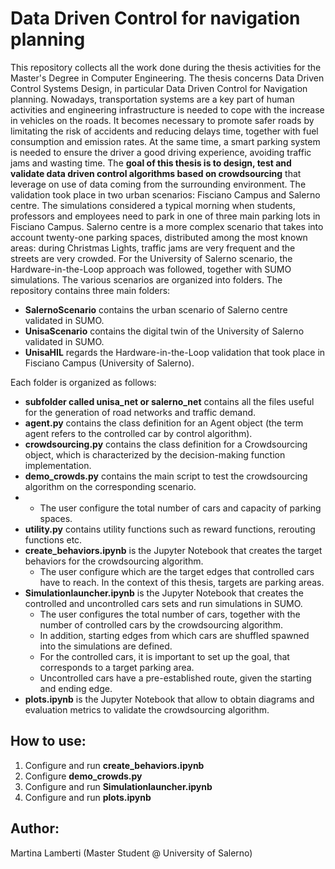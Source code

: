 # Data Driven Control for navigation planning

This repository collects all the work done during the thesis activities for the Master's Degree in Computer Engineering. The thesis concerns Data Driven Control Systems Design, in particular Data Driven Control for Navigation planning. Nowadays, transportation systems are a key part of human activities and engineering infrastructure is needed to cope with the increase in vehicles on the roads. It becomes necessary to promote safer roads by limitating the risk of accidents and reducing delays time, together with fuel consumption and emission rates. At the same time, a smart parking system is needed to ensure the driver a good driving experience, avoiding traffic jams and wasting time. The **goal of this thesis is to design, test and validate data driven control algorithms based on crowdsourcing** that leverage on use of data coming from the surrounding environment. The validation took place in two urban scenarios: Fisciano Campus and Salerno centre. The simulations considered a typical morning when students, professors and employees need to park in one of three main parking lots in Fisciano Campus. Salerno centre is a more complex scenario that takes into account twenty-one parking spaces, distributed among the most known areas: during Christmas Lights, traffic jams are very frequent and the streets are very crowded. For the University of Salerno scenario, the Hardware-in-the-Loop approach was followed, together with SUMO simulations. The various scenarios are organized into folders.
The repository contains three main folders:

* **SalernoScenario** contains the urban scenario of Salerno centre validated in SUMO.
* **UnisaScenario** contains the digital twin of the University of Salerno validated in SUMO.
* **UnisaHIL** regards the Hardware-in-the-Loop validation that took place in Fisciano Campus (University of Salerno).

Each folder is organized as follows:

* **subfolder called unisa_net or salerno_net** contains all the files useful for the generation of road networks and traffic demand.
* **agent.py** contains the class definition for an Agent object (the term agent refers to the controlled car by control algorithm).
* **crowdsourcing.py** contains the class definition for a Crowdsourcing object, which is characterized by the decision-making function implementation.
* **demo_crowds.py** contains the main script to test the crowdsourcing algorithm on the corresponding scenario.
*  * The user configure the total number of cars and capacity of parking spaces.
* **utility.py** contains utility functions such as reward functions, rerouting functions etc.
* **create_behaviors.ipynb** is the Jupyter Notebook that creates the target behaviors for the crowdsourcing algorithm.
  * The user configure which are the target edges that controlled cars have to reach. In the context of this thesis, targets are parking areas.
* **Simulationlauncher.ipynb** is the Jupyter Notebook that creates the controlled and uncontrolled cars sets and run simulations in SUMO. 
  * The user configures the total number of cars, together with the number of controlled cars by the crowdsourcing algorithm. 
  * In addition, starting edges from which cars are shuffled spawned into the simulations are defined. 
  * For the controlled cars, it is important to set up the goal, that corresponds to a target parking area.
  * Uncontrolled cars have a pre-established route, given the starting and ending edge.
* **plots.ipynb** is the Jupyter Notebook that allow to obtain diagrams and evaluation metrics to validate the crowdsourcing algorithm.

## How to use:

1. Configure and run **create_behaviors.ipynb**
2. Configure **demo_crowds.py**
3. Configure and run **Simulationlauncher.ipynb**
4. Configure and run **plots.ipynb**
 
## Author:

Martina Lamberti (Master Student @ University of Salerno)
